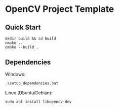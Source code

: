 # OpenCV Project Template

## Quick Start

```shell
mkdir build && cd build
cmake ..
cmake --build .
```

## Dependencies

Windows:

```cmd
.\setup_dependencies.bat
```

Linux (Ubuntu/Debian):

```shell
sudo apt install libopencv-dev
```
